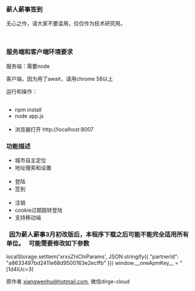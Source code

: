 <h3>薪人薪事签到</h3>
<p>无心之作，请大家不要滥用，仅仅作为技术研究用。</p>
<br/>
<h3>服务端和客户端环境要求</h3>
<p>服务端：需要node</p>
<p>客户端，因为用了await，请用chrome 58以上</p>
<p>运行和操作：</p>
<ul>
   <li>npm install</li>
   <li>node app.js</li>
   <li>浏览器打开 http://localhost:8007</li>
</ul>

<h3>功能描述</h3>
<ul>
   <li>城市自主定位</li>
   <li>地址搜索和设置</li>
   <li>登陆</li>
   <li>签到</li>
   <li>注销</li>
   <li>cookie过期跳转登陆</li>
   <li>支持移动端</li>
</ul>
<h3>
   因为薪人薪事3月初改版后，本程序下载之后可能不能完全适用所有单位。
   可能需要修改如下参数 
 </h3>
  localStorage.setItem('xrxsZhiChiParams', JSON.stringify({
      "partnerId": "a8633497bd2411e68d9500163e2ecffb"
  }))   
  window.__oneApmKey__ = "[1d4IUc>3(

原作者 xiangwenhu@hotmail.com, 微信dirge-cloud
